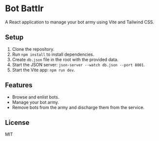 # Bot Battlr

A React application to manage your bot army using Vite and Tailwind CSS.

## Setup

1. Clone the repository.
2. Run `npm install` to install dependencies.
3. Create `db.json` file in the root with the provided data.
4. Start the JSON server: `json-server --watch db.json --port 8001`.
5. Start the Vite app: `npm run dev`.

## Features

- Browse and enlist bots.
- Manage your bot army.
- Remove bots from the army and discharge them from the service.

## License

MIT
